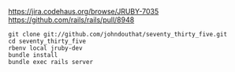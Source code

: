 https://jira.codehaus.org/browse/JRUBY-7035
https://github.com/rails/rails/pull/8948

````
git clone git://github.com/johndouthat/seventy_thirty_five.git
cd seventy_thirty_five
rbenv local jruby-dev
bundle install
bundle exec rails server
````